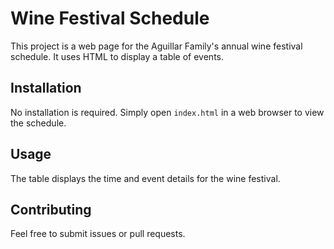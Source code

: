 # Wine Festival Schedule

This project is a web page for the Aguillar Family's annual wine festival schedule. It uses HTML to display a table of events.

## Installation

No installation is required. Simply open `index.html` in a web browser to view the schedule.

## Usage

The table displays the time and event details for the wine festival.

## Contributing

Feel free to submit issues or pull requests.


